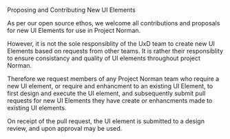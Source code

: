 Proposing and Contributing New UI Elements

As per our open source ethos, we welcome all contributions and proposals for new UI Elements for use in Project Norman.

However, it is not the sole responsiblity of the UxD team to create new UI Elements based on requests from other teams. It is rather 
their responsiblity to ensure consistancy and quality of UI elements throughout project Norman.

Therefore we request members of any Project Norman team who require a new UI element, or require and enhancment to an existing UI 
Element, to first design and execute the UI element, and subsequently submit pull requests for new UI Elements they have create or enhancments made to existing UI elements.

On receipt of the pull request, the UI element is submitted to a design review, and upon approval may be used. 
